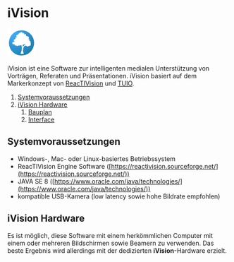 # iVision
![tk.png](docs%2Fassets%2Fimages%2Ftk.png)

iVision ist eine Software zur intelligenten medialen
Unterstützung von Vorträgen, Referaten und Präsentationen.
iVision basiert auf dem Markerkonzept von
[ReacTIVision](https://reactivision.sourceforge.net/)
und
[TUIO](https://tuio.org).

1. [Systemvoraussetzungen](#systemvoraussetzungen)
2. [iVision Hardware](#hardware)
   1. [Bauplan](./docs/hardware.md#ivision-hardware)
   2. [Interface](./docs/hardware.md#ivision-hardware)

## Systemvoraussetzungen

- Windows-, Mac- oder Linux-basiertes Betriebssystem
- ReacTIVision Engine Software ([https://reactivision.sourceforge.net/](https://reactivision.sourceforge.net/))
- JAVA SE 8 ([https://www.oracle.com/java/technologies/](https://www.oracle.com/java/technologies/))
- kompatible USB-Kamera (low latency sowie hohe Bildrate empfohlen)

## iVision Hardware

Es ist möglich, diese Software mit einem herkömmlichen Computer mit einem
oder mehreren Bildschirmen sowie Beamern zu verwenden. Das beste Ergebnis
wird allerdings mit der dedizierten **iVision**-Hardware erzielt.